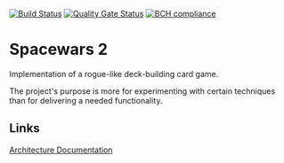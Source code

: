 [![Build Status](https://travis-ci.org/MarkDrei/Spacewars2.svg?branch=main)](https://travis-ci.org/MarkDrei/Spacewars2)     [![Quality Gate Status](https://sonarcloud.io/api/project_badges/measure?project=MarkDrei_Spacewars2&metric=alert_status)](https://sonarcloud.io/dashboard?id=MarkDrei_Spacewars2)     [![BCH compliance](https://bettercodehub.com/edge/badge/MarkDrei/Spacewars2?branch=main)](https://bettercodehub.com/results/MarkDrei/Spacewars2)


# Spacewars 2
Implementation of a rogue-like deck-building card game.

The project's purpose is more for experimenting with certain techniques than for delivering a needed functionality.


## Links
[Architecture Documentation](doc/overview.md)
